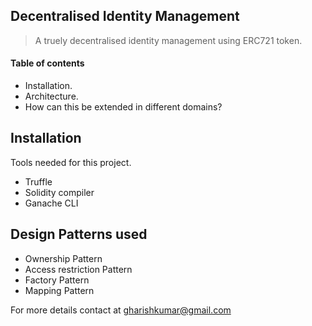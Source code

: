 ## Decentralised Identity Management

> A truely decentralised identity management using ERC721 token.

#### Table of contents

* Installation.
* Architecture.
* How can this be extended in different domains?

## Installation

Tools needed for this project.

* Truffle
* Solidity compiler
* Ganache CLI

## Design Patterns used

* Ownership Pattern
* Access restriction Pattern
* Factory Pattern
* Mapping Pattern

For more details contact at gharishkumar@gmail.com